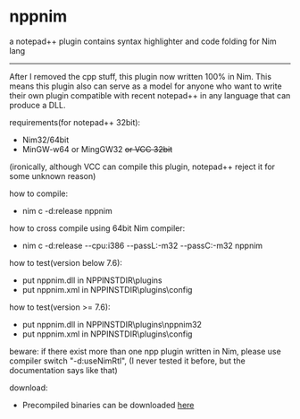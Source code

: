 # nppnim
a notepad++ plugin contains syntax highlighter and code folding for Nim lang

- - -

After I removed the cpp stuff, this plugin now written 100% in Nim.
This means this plugin also can serve as a model for anyone who want to write their own plugin
compatible with recent notepad++ in any language that can produce a DLL.

requirements(for notepad++ 32bit):
  * Nim32/64bit
  * MinGW-w64 or MingGW32 ~~or VCC 32bit~~
  
(ironically, although VCC can compile this plugin, notepad++ reject it for some unknown reason)

how to compile:
  * nim c -d:release nppnim
  
how to cross compile using 64bit Nim compiler:
  * nim c -d:release --cpu:i386 --passL:-m32 --passC:-m32 nppnim
  
how to test(version below 7.6):
  * put nppnim.dll in NPPINSTDIR\plugins
  * put nppnim.xml in NPPINSTDIR\plugins\config

how to test(version >= 7.6):
  * put nppnim.dll in NPPINSTDIR\plugins\nppnim32
  * put nppnim.xml in NPPINSTDIR\plugins\config
  
beware:
  if there exist more than one npp plugin written in Nim, please use compiler switch "-d:useNimRtl", 
  (I never tested it before, but the documentation says like that)
  
download:
  * Precompiled binaries can be downloaded [here](https://github.com/jangko/nppnim/releases)

